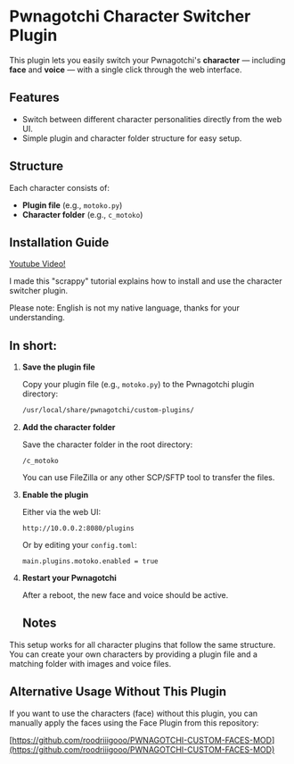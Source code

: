 # Pwnagotchi Character Switcher Plugin

This plugin lets you easily switch your Pwnagotchi's **character** — including **face** and **voice** — with a single click through the web interface.

## Features

- Switch between different character personalities directly from the web UI.
- Simple plugin and character folder structure for easy setup.

## Structure

Each character consists of:

- **Plugin file** (e.g., `motoko.py`)
- **Character folder** (e.g., `c_motoko`)

## Installation Guide


[Youtube Video!](https://youtu.be/TjxbPM8c2LU)

I made this "scrappy" tutorial explains how to install and use the character switcher plugin.

Please note: English is not my native language, thanks for your understanding.

## In short:

1. **Save the plugin file**

   Copy your plugin file (e.g., `motoko.py`) to the Pwnagotchi plugin directory:

   ```bash
   /usr/local/share/pwnagotchi/custom-plugins/

2. **Add the character folder**

   Save the character folder in the root directory:

   ```
   /c_motoko
   ```

   You can use FileZilla or any other SCP/SFTP tool to transfer the files.

3. **Enable the plugin**

   Either via the web UI:

   ```
   http://10.0.0.2:8080/plugins
   ```

   Or by editing your `config.toml`:

   ```
   main.plugins.motoko.enabled = true
   ```

4. **Restart your Pwnagotchi**

   After a reboot, the new face and voice should be active.


   ## Notes

This setup works for all character plugins that follow the same structure. You can create your own characters by providing a plugin file and a matching folder with images and voice files.

## Alternative Usage Without This Plugin

If you want to use the characters (face) without this plugin, you can manually apply the faces using the Face Plugin from this repository:

[https://github.com/roodriiigooo/PWNAGOTCHI-CUSTOM-FACES-MOD](https://github.com/roodriiigooo/PWNAGOTCHI-CUSTOM-FACES-MOD)


